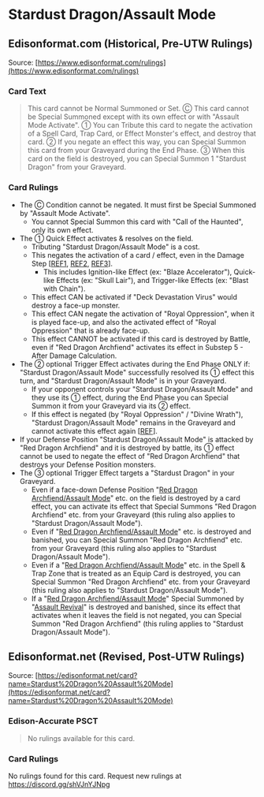 # Stardust Dragon/Assault Mode

## Edisonformat.com (Historical, Pre-UTW Rulings)

Source: [https://www.edisonformat.com/rulings](https://www.edisonformat.com/rulings)

### Card Text

> This card cannot be Normal Summoned or Set. Ⓒ This card cannot be Special Summoned except with its own effect or with "Assault Mode Activate". ① You can Tribute this card to negate the activation of a Spell Card, Trap Card, or Effect Monster's effect, and destroy that card. ② If you negate an effect this way, you can Special Summon this card from your Graveyard during the End Phase. ③ When this card on the field is destroyed, you can Special Summon 1 "Stardust Dragon" from your Graveyard.

### Card Rulings

*   The Ⓒ Condition cannot be negated. It must first be Special Summoned by "Assault Mode Activate".
    *   You cannot Special Summon this card with "Call of the Haunted", only its own effect.
*   The ① Quick Effect activates & resolves on the field.
    *   Tributing "Stardust Dragon/Assault Mode" is a cost.
    *   This negates the activation of a card / effect, even in the Damage Step \[[REF1](https://www.pojo.biz/board/showthread.php?t=798093), [REF2](https://www.pojo.biz/board/showthread.php?t=763404), [REF3](https://www.pojo.biz/board/showthread.php?t=1233972)\].
        *   This includes Ignition-like Effect (ex: "Blaze Accelerator"), Quick-like Effects (ex: "Skull Lair"), and Trigger-like Effects (ex: "Blast with Chain").
    *   This effect CAN be activated if "Deck Devastation Virus" would destroy a face-up monster.
    *   This effect CAN negate the activation of "Royal Oppression", when it is played face-up, and also the activated effect of "Royal Oppression" that is already face-up.
    *   This effect CANNOT be activated if this card is destroyed by Battle, even if "Red Dragon Archfiend" activates its effect in Substep 5 - After Damage Calculation.
*   The ② optional Trigger Effect activates during the End Phase ONLY if: "Stardust Dragon/Assault Mode" successfully resolved its ① effect this turn, and "Stardust Dragon/Assault Mode" is in your Graveyard.
    *   If your opponent controls your "Stardust Dragon/Assault Mode" and they use its ① effect, during the End Phase you can Special Summon it from your Graveyard via its ② effect.
    *   If this effect is negated (by "Royal Oppression" / "Divine Wrath"), "Stardust Dragon/Assault Mode" remains in the Graveyard and cannot activate this effect again \[[REF](https://www.pojo.biz/board/showthread.php?t=656779)\].
*   If your Defense Position "Stardust Dragon/Assault Mode" is attacked by "Red Dragon Archfiend" and it is destroyed by battle, its ① effect cannot be used to negate the effect of "Red Dragon Archfiend" that destroys your Defense Position monsters.
*   The ③ optional Trigger Effect targets a "Stardust Dragon" in your Graveyard.
    *   Even if a face-down Defense Position "[Red Dragon Archfiend/Assault Mode](https://yugipedia.com/wiki/Red_Dragon_Archfiend/Assault_Mode)" etc. on the field is destroyed by a card effect, you can activate its effect that Special Summons "Red Dragon Archfiend" etc. from your Graveyard (this ruling also applies to "Stardust Dragon/Assault Mode").
    *   Even if "[Red Dragon Archfiend/Assault Mode](https://yugipedia.com/wiki/Red_Dragon_Archfiend/Assault_Mode)" etc. is destroyed and banished, you can Special Summon "Red Dragon Archfiend" etc. from your Graveyard (this ruling also applies to "Stardust Dragon/Assault Mode").
    *   Even if a "[Red Dragon Archfiend/Assault Mode](https://yugipedia.com/wiki/Red_Dragon_Archfiend/Assault_Mode)" etc. in the Spell & Trap Zone that is treated as an Equip Card is destroyed, you can Special Summon "Red Dragon Archfiend" etc. from your Graveyard (this ruling also applies to "Stardust Dragon/Assault Mode").
    *   If a "[Red Dragon Archfiend/Assault Mode](https://yugipedia.com/wiki/Red_Dragon_Archfiend/Assault_Mode)" Special Summoned by "[Assault Revival](https://yugipedia.com/wiki/Assault_Revival)" is destroyed and banished, since its effect that activates when it leaves the field is not negated, you can Special Summon "Red Dragon Archfiend" (this ruling applies to "Stardust Dragon/Assault Mode").

## Edisonformat.net (Revised, Post-UTW Rulings)

Source: [https://edisonformat.net/card?name=Stardust%20Dragon%20Assault%20Mode](https://edisonformat.net/card?name=Stardust%20Dragon%20Assault%20Mode)

### Edison-Accurate PSCT

> No rulings available for this card.

### Card Rulings

No rulings found for this card. Request new rulings at https://discord.gg/shVJnYJNpg
            